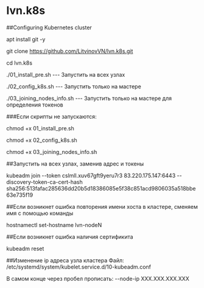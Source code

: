 # lvn.k8s
##Configuring Kubernetes cluster

apt install git -y

git clone https://github.com/LitvinovVN/lvn.k8s.git

cd lvn.k8s


./01_install_pre.sh   --- Запустить на всех узлах

./02_config_k8s.sh   --- Запустить только на мастере

./03_joining_nodes_info.sh --- Запустить только на мастере для определения токенов

###Если скрипты не запускаются:

chmod +x 01_install_pre.sh

chmod +x 02_config_k8s.sh

chmod +x 03_joining_nodes_info.sh



##Запустить на всех узлах, заменив адрес и токены

kubeadm join --token cslmll.xuv67gft9yeru7r3 83.220.175.147:6443 --discovery-token-ca-cert-hash sha256:513fafac285636dd20b5d18386085e5f38c851acd9806035a518bbe63e735f19

##Если возникнет ошибка повторения имени хоста в кластере, сменяем имя с помощью команды

hostnamectl set-hostname lvn-nodeN

##Если возникнет ошибка наличия сертификита

kubeadm reset

##Изменение ip адреса узла кластера
Файл: /etc/systemd/system/kubelet.service.d/10-kubeadm.conf

В самом конце через пробел прописать: --node-ip XXX.XXX.XXX.XXX
